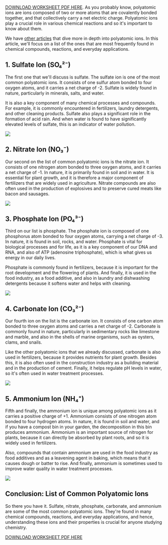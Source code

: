 [DOWNLOAD WORKSHEET PDF HERE](https://somethingcalledscience.com/worksheets/list-of-common-polyatomic-ions). As you probably know, polyatomic ions are ions composed of two or more atoms that are covalently bonded together, and that collectively carry a net electric charge. Polyatomic ions play a crucial role in various chemical reactions and so it's important to know about them.

We have [other articles](https://www.somethingcalledscience.com/search?q=Polyatomic%20Ions) that dive more in depth into polyatomic ions. In this article, we'll focus on a list of the ones that are most frequently found in chemical compounds, reactions, and everyday applications.

## 1. Sulfate Ion (SO₄²⁻)

The first one that we'll discuss is sulfate. The sulfate ion is one of the most common polyatomic ions. It consists of one sulfur atom bonded to four oxygen atoms, and it carries a net charge of -2. Sulfate is widely found in nature, particularly in minerals, salts, and water.

It is also a key component of many chemical processes and compounds. For example, it is commonly encountered in fertilizers, laundry detergents, and other cleaning products. Sulfate also plays a significant role in the formation of acid rain. And when water is found to have significantly elevated levels of sulfate, this is an indicator of water pollution.

![](/images/006%20List%20of%20Common%20Polyatomic%20Ions/List%20of%20Common%20Polyatomic%20Ions.jpg)

## 2. Nitrate Ion (NO₃⁻)

Our second on the list of common polyatomic ions is the nitrate ion. It consists of one nitrogen atom bonded to three oxygen atoms, and it carries a net charge of -1. In nature, it is primarily found in soil and in water. It is essential for plant growth, and it is therefore a major component of fertilizers that are widely used in agriculture. Nitrate compounds are also often used in the production of explosives and to preserve cured meats like bacon and sausages.

![](/images/006%20List%20of%20Common%20Polyatomic%20Ions/What%20are%20common%20polyatomic%20ions%20in%20chemistry.jpg)

## 3. Phosphate Ion (PO₄³⁻)

Third on our list is phosphate. The phosphate ion is composed of one phosphorus atom bonded to four oxygen atoms, carrying a net charge of -3. In nature, it is found in soil, rocks, and water. Phosphate is vital for biological processes and for life, as it is a key component of our DNA and RNA, and also of ATP (adenosine triphosphate), which is what gives us energy in our daily lives.

Phosphate is commonly found in fertilizers, because it is important for the root development and the flowering of plants. And finally, it is used in the food industry, as a food additive, and also in laundry and dishwashing detergents because it softens water and helps with cleaning.

![](/images/006%20List%20of%20Common%20Polyatomic%20Ions/What%20is%20a%20common%20polyatomic%20ion%20We%20explained%20it.jpg)

## 4. Carbonate Ion (CO₃²⁻)

Our fourth ion on the list is the carbonate ion. It consists of one carbon atom bonded to three oxygen atoms and carries a net charge of -2. Carbonate is commonly found in nature, particularly in sedimentary rocks like limestone and marble, and also in the shells of marine organisms, such as oysters, clams, and snails.

Like the other polyatomic ions that we already discussed, carbonate is also used in fertilizers, because it provides nutrients for plant growth. Besides this, it is also often used in the construction industry as a building material and in the production of cement. Finally, it helps regulate pH levels in water, so it's often used in water treatment processes.

![](/images/006%20List%20of%20Common%20Polyatomic%20Ions/Chemistry%20PDF%20Worksheets%20and%20Quizlets.jpg)

## 5. Ammonium Ion (NH₄⁺)

Fifth and finally, the ammonium ion is unique among polyatomic ions as it carries a positive charge of +1. Ammonium consists of one nitrogen atom bonded to four hydrogen atoms. In nature, it is found in soil and water, and if you have a compost bin in your garden, the decomposition in this bin produces ammonium. Ammonium is an important source of nitrogen for plants, because it can directly be absorbed by plant roots, and so it is widely used in fertilizers.

Also, compounds that contain ammonium are used in the food industry as food additives and as a leavening agent in baking, which means that it causes dough or batter to rise. And finally, ammonium is sometimes used to improve water quality in water treatment processes.

![](/images/006%20List%20of%20Common%20Polyatomic%20Ions/Sulfate,%20Nitrate,%20Phosphate,%20Carbonate%20and%20Ammonium.jpg)

## Conclusion: List of Common Polyatomic Ions

So there you have it. Sulfate, nitrate, phosphate, carbonate, and ammonium are some of the most common polyatomic ions. They're found in many chemical compounds, reactions, and everyday applications, and hence, understanding these ions and their properties is crucial for anyone studying chemistry.

[DOWNLOAD WORKSHEET PDF HERE](https://somethingcalledscience.com/worksheets/list-of-common-polyatomic-ions)